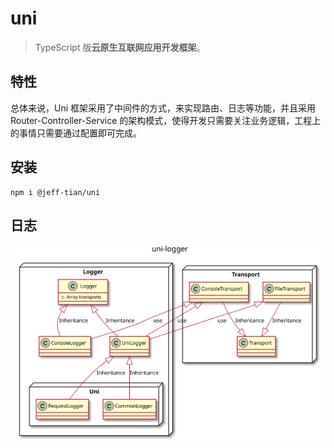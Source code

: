 # uni

> TypeScript 版**云原生互联网应用开发框架**。

## 特性

总体来说，Uni 框架采用了中间件的方式，来实现路由、日志等功能，并且采用 Router-Controller-Service 的架构模式，使得开发只需要关注业务逻辑，工程上的事情只需要通过配置即可完成。

## 安装

```shell
npm i @jeff-tian/uni
```

## 日志

![diagram](./src/uni-logger/diagram.svg)
